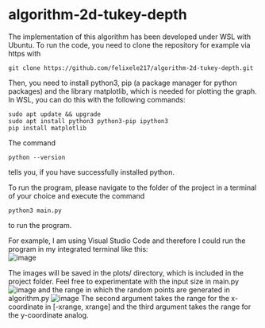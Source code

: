 # algorithm-2d-tukey-depth

The implementation of this algorithm has been developed under WSL with Ubuntu. To run the code, you need to clone the repository for example via https with
```
git clone https://github.com/felixele217/algorithm-2d-tukey-depth.git
```

Then, you need to install python3, pip (a package manager for python packages) and the library matplotlib, which is needed for plotting the graph. In WSL, you can do this with the following commands:
```
sudo apt update && upgrade
sudo apt install python3 python3-pip ipython3
pip install matplotlib
```

The command 
```
python --version
```
tells you, if you have successfully installed python.

To run the program, please navigate to the folder of the project in a terminal of your choice and execute the command
```
python3 main.py
``` 
to run the program.  

For example, I am using Visual Studio Code and therefore I could run the program in my integrated terminal like this:  
![image](https://user-images.githubusercontent.com/50794814/172377711-07f6223b-aaa1-4b59-8704-d959dcdfe40b.png)

The images will be saved in the plots/ directory, which is included in the project folder. Feel free to experimentate with the input size in main.py
![image](https://user-images.githubusercontent.com/50794814/172378099-49e100dc-9e05-4253-a24d-a0b64edceb40.png)
and the range in which the random points are generated in algorithm.py
![image](https://user-images.githubusercontent.com/50794814/172378431-eb54f85e-460d-4378-afef-d53a6318e4c2.png)
The second argument takes the range for the x-coordinate in [-xrange, xrange] and the third argument takes the range for the y-coordinate analog.







